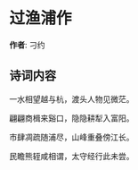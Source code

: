 # 过渔浦作

**作者**: 刁约

## 诗词内容

一水相望越与杭，渡头人物见微茫。

翩翩商楫来谿口，隐隐耕犁入富阳。

市肆凋疏随浦尽，山峰重叠傍江长。

民瞻熊轾咸相谓，太守经行此未尝。

